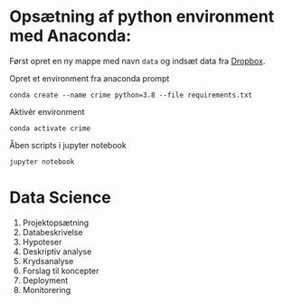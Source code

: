 # Opsætning af python environment med Anaconda:
Først opret en ny mappe med navn `data` og indsæt data fra [Dropbox](https://www.dropbox.com/sh/mi5hlfvqyvqtjhd/AAD01XOtYz3TQf5XsWK4OCsLa?dl=0).

Opret et environment fra anaconda prompt

`conda create --name crime python=3.8 --file requirements.txt`

Aktivér environment

`conda activate crime`

Åben scripts i jupyter notebook

`jupyter notebook`

# Data Science
 1. Projektopsætning
 2. Databeskrivelse
 3. Hypoteser
 4. Deskriptiv analyse
 5. Krydsanalyse
 6. Forslag til koncepter
 7. Deployment
 8. Monitorering
